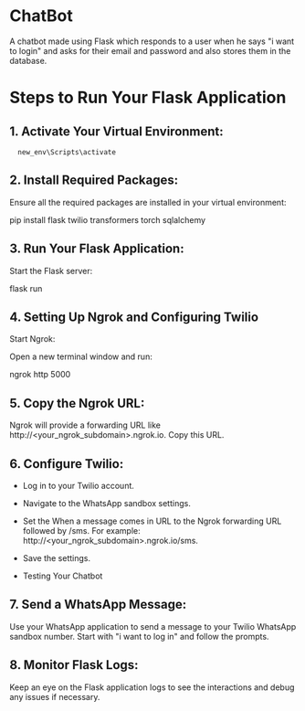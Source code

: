 # ChatBot
A chatbot made using Flask which responds to a user when he says "i want to login" and asks for their email and password and also stores them in the database.

# Steps to Run Your Flask Application

## 1. Activate Your Virtual Environment:

      new_env\Scripts\activate

## 2. Install Required Packages:
Ensure all the required packages are installed in your virtual environment:

pip install flask twilio transformers torch sqlalchemy


## 3. Run Your Flask Application:
Start the Flask server:

flask run

## 4. Setting Up Ngrok and Configuring Twilio
Start Ngrok:

Open a new terminal window and run:

ngrok http 5000


## 5. Copy the Ngrok URL:

Ngrok will provide a forwarding URL like http://<your_ngrok_subdomain>.ngrok.io. Copy this URL.

## 6. Configure Twilio:

* Log in to your Twilio account.

* Navigate to the WhatsApp sandbox settings.

* Set the When a message comes in URL to the Ngrok forwarding URL followed by /sms. For example: http://<your_ngrok_subdomain>.ngrok.io/sms.

* Save the settings.

* Testing Your Chatbot

## 7. Send a WhatsApp Message:

Use your WhatsApp application to send a message to your Twilio WhatsApp sandbox number. Start with "i want to log in" and follow the prompts.

## 8. Monitor Flask Logs:

Keep an eye on the Flask application logs to see the interactions and debug any issues if necessary.

